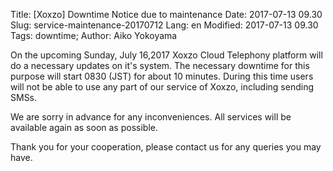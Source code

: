 Title: [Xoxzo] Downtime Notice due to maintenance
Date: 2017-07-13 09.30
Slug: service-maintenance-20170712
Lang: en
Modified: 2017-07-13 09.30
Tags: downtime; 
Author: Aiko Yokoyama

On the upcoming Sunday, July 16,2017 Xoxzo Cloud Telephony platform will do a necessary updates on it's system. The necessary downtime for this purpose will start 0830 (JST) for about 10 minutes. During this time users will not be able to use any part of our service of Xoxzo, including sending SMSs.

We are sorry in advance for any inconveniences. All services will be available again as soon as possible.

Thank you for your cooperation, please contact us for any queries you may have.
